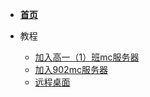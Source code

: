 - [**首页**](/home)
- 教程

  - [加入高一（1）班mc服务器](/faq/mc1001)
  - [加入902mc服务器](/faq/mc)
  - [远程桌面](/faq/rd)

